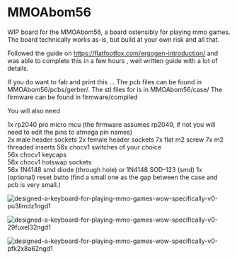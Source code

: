 # MMOAbom56
WIP board for the MMOAbom56, a board ostensibly for playing mmo games.
The board technically works as-is, but build at your own risk and all that.

Followed the guide on https://flatfootfox.com/ergogen-introduction/ and was able to complete this in a few hours , well written guide with a lot of details.

If you do want to fab and print this ...
The pcb files can be found in MMOAbom56/pcbs/gerber/. 
The stl files for is in MMOAbom56/case/
The firmware can be found in firmware/compiled

You will also need

1x rp2040 pro micro mcu (the firmware assumes rp2040, if not you will need to edit the pins to atmega pin names)  
2x male header sockets
2x female header sockets
7x flat m2 screw
7x m2 threaded inserts
56x chocv1 switches of your choice  
56x chocv1 keycaps  
56x chocv1 hotswap sockets  
56x 1N4148 smd diode (through hole) or 1N4148 SOD-123 (smd)
1x (optional) reset butto (find a small one as the gap between the case and pcb is very small.)



![designed-a-keyboard-for-playing-mmo-games-wow-specifically-v0-pu3llmdz1ngd1](https://github.com/user-attachments/assets/b6aecd6e-59f3-47c9-9ba4-c118eb583ca5)

![designed-a-keyboard-for-playing-mmo-games-wow-specifically-v0-29fuxel32ngd1](https://github.com/user-attachments/assets/9464efcb-f237-45fa-97ff-d661d3bbb68c)

![designed-a-keyboard-for-playing-mmo-games-wow-specifically-v0-pfk2x8a62ngd1](https://github.com/user-attachments/assets/1233711d-44f9-49da-bd0c-b3da53f3e18a)
